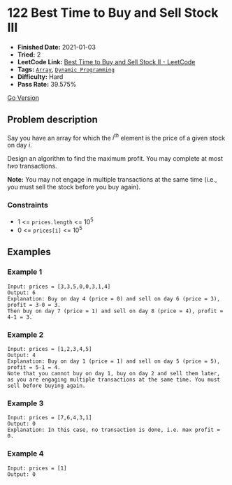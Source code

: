 # 122 Best Time to Buy and Sell Stock III

- **Finished Date:** 2021-01-03
- **Tried:** 2
- **LeetCode Link:** [Best Time to Buy and Sell Stock II - LeetCode](https://leetcode.com/problems/best-time-to-buy-and-sell-stock-ii/)
- **Tags:** [`Array`](https://leetcode.com/tag/array/), [`Dynamic Programming`](https://leetcode.com/tag/dynamic-programming/)
- **Difficulty:** Hard
- **Pass Rate:** 39.575%

[Go Version](../Go/123_Best_Time_to_Buy_and_Sell_Stock_III/main.go)

## Problem description

Say you have an array for which the *i<sup>th</sup>* element is the price of a given stock on day *i*.

Design an algorithm to find the maximum profit. You may complete at most *two* transactions.

**Note:** You may not engage in multiple transactions at the same time (i.e., you must sell the stock before you buy again).

### Constraints

- 1 <= `prices.length` <= 10<sup>5</sup>
- 0 <= `prices[i]` <= 10<sup>5</sup>

## Examples

### Example 1

```
Input: prices = [3,3,5,0,0,3,1,4]
Output: 6
Explanation: Buy on day 4 (price = 0) and sell on day 6 (price = 3), profit = 3-0 = 3.
Then buy on day 7 (price = 1) and sell on day 8 (price = 4), profit = 4-1 = 3.
```

### Example 2

```
Input: prices = [1,2,3,4,5]
Output: 4
Explanation: Buy on day 1 (price = 1) and sell on day 5 (price = 5), profit = 5-1 = 4.
Note that you cannot buy on day 1, buy on day 2 and sell them later, as you are engaging multiple transactions at the same time. You must sell before buying again.
```

### Example 3

```
Input: prices = [7,6,4,3,1]
Output: 0
Explanation: In this case, no transaction is done, i.e. max profit = 0.
```

### Example 4

```
Input: prices = [1]
Output: 0
```

